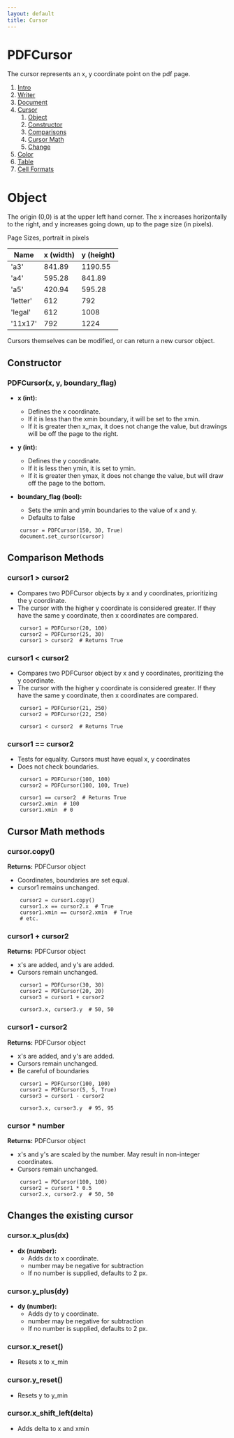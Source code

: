 ```yaml
---
layout: default
title: Cursor
---
```


# PDFCursor

The cursor represents an x, y coordinate point on the pdf page. 

1. [Intro](index.html)
1. [Writer](writer.html)
2. [Document](document.html)
3. [Cursor](cursor.html)
    1. [Object](#cursor)
    1. [Constructor](#construct)
    2. [Comparisons](#compare)
    3. [Cursor Math](#math)
    4. [Change](#change)
4. [Color](color.html)
5. [Table](tables.html)
6. [Cell Formats](cellformat.html)

# <a name="cursor"></a>Object

The origin (0,0) is at the upper left hand corner. The x increases 
horizontally to the right, and y increases going down, 
up to the page size (in pixels).

Page Sizes, portrait in pixels

Name     | x (width) | y (height)
-------- | --------- | ---------
'a3'     | 841.89    | 1190.55
'a4'     | 595.28    | 841.89
'a5'     | 420.94    | 595.28
'letter' | 612       | 792
'legal'  | 612       | 1008
'11x17'  | 792       | 1224

Cursors themselves can be modified, or can return a new cursor object.

##  <a name="construct"></a>Constructor

### PDFCursor(x, y, boundary_flag)

* **x (int):**
    * Defines the x coordinate. 
    * If it is less than the xmin boundary, it will be set to the xmin.
    * If it is greater then x_max, it does not change the value, but drawings 
    will be off the page to the right.

* **y (int):**
    * Defines the y coordinate.
    * If it is less then ymin, it is set to ymin.
    * If it is greater then ymax, it does not change the value, but will
    draw off the page to the bottom.

* **boundary_flag (bool):**
    * Sets the xmin and ymin boundaries to the value of x and y.
    * Defaults to false

```
    cursor = PDFCursor(150, 30, True)
    document.set_cursor(cursor)
```


##  <a name="compare"></a>Comparison Methods

### cursor1 > cursor2

* Compares two PDFCursor objects by x and y coordinates, prioritizing the y coordinate.
* The cursor with the higher y coordinate is considered greater. If they have the same
y coordinate, then x coordinates are compared.

```
    cursor1 = PDFCursor(20, 100)
    cursor2 = PDFCursor(25, 30)
    cursor1 > cursor2  # Returns True

```

### cursor1 < cursor2

* Compares two PDFCursor object by x and y coordinates, proritizing the y coordinate.
* The cursor with the higher y coordinate is considered greater. If they have the same
y coordinate, then x coordinates are compared.

```
    cursor1 = PDFCursor(21, 250)
    cursor2 = PDFCursor(22, 250)

    cursor1 < cursor2  # Returns True

```

### cursor1 == cursor2

* Tests for equality. Cursors must have equal x, y coordinates 
* Does not check boundaries.

```
    cursor1 = PDFCursor(100, 100)
    cursor2 = PDFCursor(100, 100, True)

    cursor1 == cursor2  # Returns True
    cursor2.xmin  # 100
    cursor1.xmin  # 0
```

##  <a name="math"></a>Cursor Math methods

### cursor.copy()

**Returns:** PDFCursor object

* Coordinates, boundaries are set equal.
* cursor1 remains unchanged.

```
    cursor2 = cursor1.copy()
    cursor1.x == cursor2.x  # True
    cursor1.xmin == cursor2.xmin  # True
    # etc.

```

### cursor1 + cursor2

**Returns:** PDFCursor object

* x's are added, and y's are added.
* Cursors remain unchanged.

```
    cursor1 = PDFCursor(30, 30)
    cursor2 = PDFCursor(20, 20)
    cursor3 = cursor1 + cursor2

    cursor3.x, cursor3.y  # 50, 50

```

### cursor1 - cursor2

**Returns:** PDFCursor object

* x's are added, and y's are added.
* Cursors remain unchanged.
* Be careful of boundaries

```
    cursor1 = PDFCursor(100, 100)
    cursor2 = PDFCursor(5, 5, True)
    cursor3 = cursor1 - cursor2

    cursor3.x, cursor3.y  # 95, 95
```

### cursor * number

**Returns:** PDFCursor object

* x's and y's are scaled by the number. May result in non-integer coordinates.
* Cursors remain unchanged.

```
    cursor1 = PDCursor(100, 100)
    cursor2 = cursor1 * 0.5
    cursor2.x, cursor2.y  # 50, 50
```

##  <a name="change"></a>Changes the existing cursor

### cursor.x_plus(dx)

* **dx (number):**
    * Adds dx to x coordinate.
    * number may be negative for subtraction
    * If no number is supplied, defaults to 2 px.

### cursor.y_plus(dy)

* **dy (number):**
    * Adds dy to y coordinate. 
    * number may be negative for subtraction
    * If no number is supplied, defaults to 2 px.

### cursor.x_reset()

* Resets x to x_min

### cursor.y_reset()

* Resets y to y_min

### cursor.x_shift_left(delta)

* Adds delta to x and xmin
